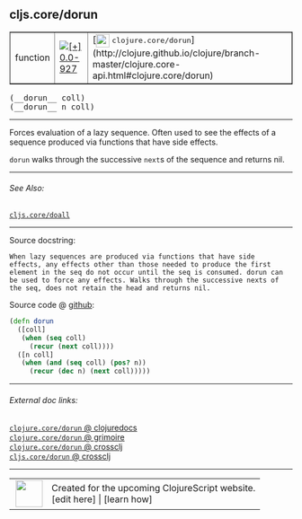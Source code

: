 ## cljs.core/dorun



 <table border="1">
<tr>
<td>function</td>
<td><a href="https://github.com/cljsinfo/cljs-api-docs/tree/0.0-927"><img valign="middle" alt="[+] 0.0-927" title="Added in 0.0-927" src="https://img.shields.io/badge/+-0.0--927-lightgrey.svg"></a> </td>
<td>
[<img height="24px" valign="middle" src="http://i.imgur.com/1GjPKvB.png"> <samp>clojure.core/dorun</samp>](http://clojure.github.io/clojure/branch-master/clojure.core-api.html#clojure.core/dorun)
</td>
</tr>
</table>


 <samp>
(__dorun__ coll)<br>
</samp>
 <samp>
(__dorun__ n coll)<br>
</samp>

---

Forces evaluation of a lazy sequence. Often used to see the effects of a
sequence produced via functions that have side effects.

`dorun` walks through the successive `next`s of the sequence and returns nil.

---


###### See Also:

[`cljs.core/doall`](cljs.core_doall.md)<br>

---


Source docstring:

```
When lazy sequences are produced via functions that have side
effects, any effects other than those needed to produce the first
element in the seq do not occur until the seq is consumed. dorun can
be used to force any effects. Walks through the successive nexts of
the seq, does not retain the head and returns nil.
```


Source code @ [github](https://github.com/clojure/clojurescript/blob/r1.7.28/src/main/cljs/cljs/core.cljs#L8634-L8645):

```clj
(defn dorun
  ([coll]
   (when (seq coll)
     (recur (next coll))))
  ([n coll]
   (when (and (seq coll) (pos? n))
     (recur (dec n) (next coll)))))
```

<!--
Repo - tag - source tree - lines:

 <pre>
clojurescript @ r1.7.28
└── src
    └── main
        └── cljs
            └── cljs
                └── <ins>[core.cljs:8634-8645](https://github.com/clojure/clojurescript/blob/r1.7.28/src/main/cljs/cljs/core.cljs#L8634-L8645)</ins>
</pre>

-->

---



###### External doc links:

[`clojure.core/dorun` @ clojuredocs](http://clojuredocs.org/clojure.core/dorun)<br>
[`clojure.core/dorun` @ grimoire](http://conj.io/store/v1/org.clojure/clojure/1.7.0-beta3/clj/clojure.core/dorun/)<br>
[`clojure.core/dorun` @ crossclj](http://crossclj.info/fun/clojure.core/dorun.html)<br>
[`cljs.core/dorun` @ crossclj](http://crossclj.info/fun/cljs.core.cljs/dorun.html)<br>

---

 <table>
<tr><td>
<img valign="middle" align="right" width="48px" src="http://i.imgur.com/Hi20huC.png">
</td><td>
Created for the upcoming ClojureScript website.<br>
[edit here] | [learn how]
</td></tr></table>

[edit here]:https://github.com/cljsinfo/cljs-api-docs/blob/master/cljsdoc/cljs.core_dorun.cljsdoc
[learn how]:https://github.com/cljsinfo/cljs-api-docs/wiki/cljsdoc-files

<!--

This information was too distracting to show to readers, but I'll leave it
commented here since it is helpful to:

- pretty-print the data used to generate this document
- and show how to retrieve that data



The API data for this symbol:

```clj
{:description "Forces evaluation of a lazy sequence. Often used to see the effects of a\nsequence produced via functions that have side effects.\n\n`dorun` walks through the successive `next`s of the sequence and returns nil.",
 :ns "cljs.core",
 :name "dorun",
 :signature ["[coll]" "[n coll]"],
 :history [["+" "0.0-927"]],
 :type "function",
 :related ["cljs.core/doall"],
 :full-name-encode "cljs.core_dorun",
 :source {:code "(defn dorun\n  ([coll]\n   (when (seq coll)\n     (recur (next coll))))\n  ([n coll]\n   (when (and (seq coll) (pos? n))\n     (recur (dec n) (next coll)))))",
          :title "Source code",
          :repo "clojurescript",
          :tag "r1.7.28",
          :filename "src/main/cljs/cljs/core.cljs",
          :lines [8634 8645]},
 :full-name "cljs.core/dorun",
 :clj-symbol "clojure.core/dorun",
 :docstring "When lazy sequences are produced via functions that have side\neffects, any effects other than those needed to produce the first\nelement in the seq do not occur until the seq is consumed. dorun can\nbe used to force any effects. Walks through the successive nexts of\nthe seq, does not retain the head and returns nil."}

```

Retrieve the API data for this symbol:

```clj
;; from Clojure REPL
(require '[clojure.edn :as edn])
(-> (slurp "https://raw.githubusercontent.com/cljsinfo/cljs-api-docs/catalog/cljs-api.edn")
    (edn/read-string)
    (get-in [:symbols "cljs.core/dorun"]))
```

-->
